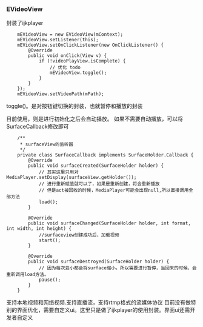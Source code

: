 ### EVideoView


封装了ijkplayer

        mEVideoView = new EVideoView(mContext);
        mEVideoView.setListener(this);
        mEVideoView.setOnClickListener(new OnClickListener() {
            @Override
            public void onClick(View v) {
                if (!videoPlayView.isComplete) {
                    // 优化 todo
                    mEVideoView.toggle();
                }
            }
        });
        mEVideoView.setVideoPath(mPath);


toggle()。是对按钮键切换的封装，也就暂停和播放的封装

目前使用，则是进行初始化之后会自动播放。
如果不需要自动播放，可以将SurfaceCallback修改即可

        /**
         * surfaceView的监听器
         */
        private class SurfaceCallback implements SurfaceHolder.Callback {
            @Override
            public void surfaceCreated(SurfaceHolder holder) {
                // 其实这里只用对 MediaPlayer.setDisplay(surfaceView.getHolder());
                // 进行重新赋值就可以了，如果是重新创建，将会重新播放
                // 但是act被回收的时候，MediaPlayer可能会出现null,所以直接调用全部方法
                load();
            }

            @Override
            public void surfaceChanged(SurfaceHolder holder, int format, int width, int height) {
                //surfaceview创建成功后，加载视频
                start();
            }

            @Override
            public void surfaceDestroyed(SurfaceHolder holder) {
                // 因为每次变小都会将surface缩小。所以需要进行暂停，当回来的时候，会重新调用load方法。
                pause();
            }
        }


支持本地视频和网络视频.支持直播流，支持rtmp格式的流媒体协议
目前没有做特别的界面优化，需要自定义ui。这里只是做了ijkplayer的使用封装。界面ui还需开发者自定义


